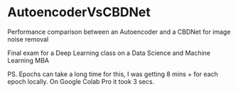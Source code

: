 # AutoencoderVsCBDNet
Performance comparison between an Autoencoder and a CBDNet for image noise removal

Final exam for a Deep Learning class on a Data Science and Machine Learning MBA

PS. Epochs can take a long time for this, I was getting 8 mins + for each epoch locally. On Google Colab Pro it took 3 secs.
